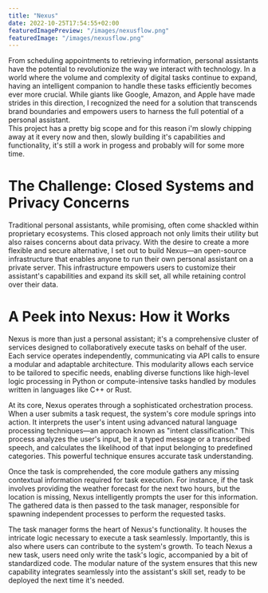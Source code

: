 ```yaml
---
title: "Nexus"
date: 2022-10-25T17:54:55+02:00
featuredImagePreview: "/images/nexusflow.png"
featuredImage: "/images/nexusflow.png"
---
```


From scheduling appointments to retrieving information, personal assistants have the potential to revolutionize the way we interact with technology. In a world where the volume and complexity of digital tasks continue to expand, having an intelligent companion to handle these tasks efficiently becomes ever more crucial. While giants like Google, Amazon, and Apple have made strides in this direction, I recognized the need for a solution that transcends brand boundaries and empowers users to harness the full potential of a personal assistant. \
This project has a pretty big scope and for this reason i'm slowly chipping away at it every now and then, slowly building it's capabilities and functionality, it's still a work in progess and probably will for some more time.

# The Challenge: Closed Systems and Privacy Concerns

Traditional personal assistants, while promising, often come shackled within proprietary ecosystems. This closed approach not only limits their utility but also raises concerns about data privacy. With the desire to create a more flexible and secure alternative, I set out to build Nexus—an open-source infrastructure that enables anyone to run their own personal assistant on a private server. This infrastructure empowers users to customize their assistant's capabilities and expand its skill set, all while retaining control over their data.

# A Peek into Nexus: How it Works

Nexus is more than just a personal assistant; it's a comprehensive cluster of services designed to collaboratively execute tasks on behalf of the user. Each service operates independently, communicating via API calls to ensure a modular and adaptable architecture. This modularity allows each service to be tailored to specific needs, enabling diverse functions like high-level logic processing in Python or compute-intensive tasks handled by modules written in languages like C++ or Rust. 

At its core, Nexus operates through a sophisticated orchestration process. When a user submits a task request, the system's core module springs into action. It interprets the user's intent using advanced natural language processing techniques—an approach known as "intent classification." This process analyzes the user's input, be it a typed message or a transcribed speech, and calculates the likelihood of that input belonging to predefined categories. This powerful technique ensures accurate task understanding. 

Once the task is comprehended, the core module gathers any missing contextual information required for task execution. For instance, if the task involves providing the weather forecast for the next two hours, but the location is missing, Nexus intelligently prompts the user for this information. The gathered data is then passed to the task manager, responsible for spawning independent processes to perform the requested tasks. 

The task manager forms the heart of Nexus's functionality. It houses the intricate logic necessary to execute a task seamlessly. Importantly, this is also where users can contribute to the system's growth. To teach Nexus a new task, users need only write the task's logic, accompanied by a bit of standardized code. The modular nature of the system ensures that this new capability integrates seamlessly into the assistant's skill set, ready to be deployed the next time it's needed.